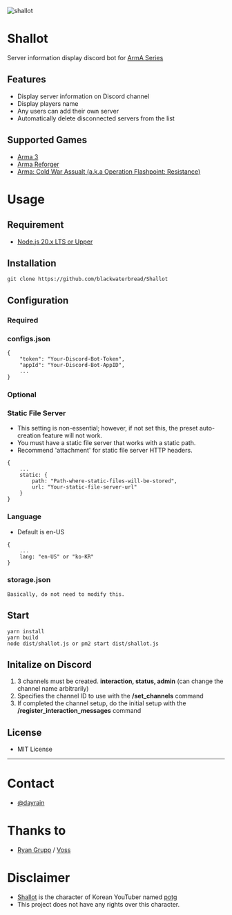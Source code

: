 ![shallot](https://github.com/blackwaterbread/poro/assets/40688555/7193cd47-7510-4b9f-812c-b0f98d4d66a2)
# Shallot
Server information display discord bot for [ArmA Series](https://en.wikipedia.org/wiki/Arma_(series))

## Features
* Display server information on Discord channel
* Display players name
* Any users can add their own server
* Automatically delete disconnected servers from the list

## Supported Games
* [Arma 3](https://store.steampowered.com/app/107410/Arma_3/)
* [Arma Reforger](https://store.steampowered.com/app/1874880/Arma_Reforger/)
* [Arma: Cold War Assualt (a.k.a Operation Flashpoint: Resistance)](https://store.steampowered.com/app/65790/ARMA_Cold_War_Assault/)

# Usage
## Requirement
* [Node.js 20.x LTS or Upper](https://nodejs.org)

## Installation
```
git clone https://github.com/blackwaterbread/Shallot
```

## Configuration
### Required
### configs.json
```
{
    "token": "Your-Discord-Bot-Token",
    "appId": "Your-Discord-Bot-AppID",
    ...
}
```

### Optional
### Static File Server
* This setting is non-essential; however, if not set this, the preset auto-creation feature will not work.
* You must have a static file server that works with a static path.
* Recommend 'attachment' for static file server HTTP headers.
```
{
    ...
    static: {
        path: "Path-where-static-files-will-be-stored",
        url: "Your-static-file-server-url"
    }
}
```

### Language
* Default is en-US
```
{
    ...
    lang: "en-US" or "ko-KR"
}
```

### storage.json
```
Basically, do not need to modify this.
```

## Start
```
yarn install
yarn build
node dist/shallot.js or pm2 start dist/shallot.js
```

## Initalize on Discord
1. 3 channels must be created. **interaction, status, admin** (can change the channel name arbitrarily)
2. Specifies the channel ID to use with the **/set_channels** command
3. If completed the channel setup, do the initial setup with the **/register_interaction_messages** command

## License
* MIT License

---

# Contact
* [@dayrain](https://discord.com/users/119027576692801536)

# Thanks to
* [Ryan Grupp](https://code.clearbackblast.com/Theowningone) / [Voss](https://code.clearbackblast.com/Theowningone/voss)

# Disclaimer
* [Shallot](https://namu.wiki/w/%EC%83%AC%EB%A1%AF(%ED%8C%A5%EC%A5%90%20%EC%8B%9C%EB%A6%AC%EC%A6%88)) is the character of Korean YouTuber named [potg](https://www.youtube.com/channel/UCw4MwGSaNYbG0cKV02Kq6tw)
* This project does not have any rights over this character.
